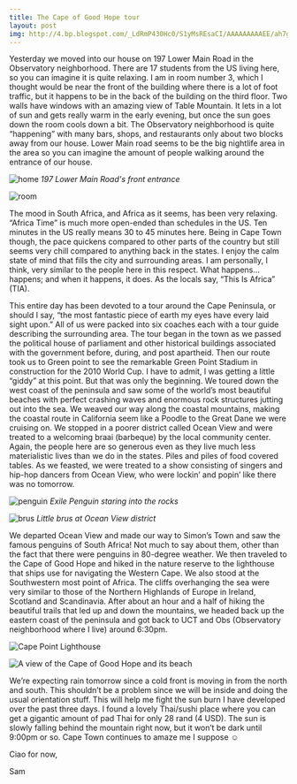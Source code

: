 ```yaml
---
title: The Cape of Good Hope tour
layout: post
img: http://4.bp.blogspot.com/_LdRmP430Hc0/S1yMsREsaCI/AAAAAAAAAEE/ah7gf7935rU/s680/DSC00192.JPG
---
```


Yesterday we moved into our house on 197 Lower Main Road in the Observatory neighborhood. There are 17 students from the US living here, so you can imagine it is quite relaxing. I am in room number 3, which I thought would be near the front of the building where there is a lot of foot traffic, but it happens to be in the back of the building on the third floor. Two walls have windows with an amazing view of Table Mountain. It lets in a lot of sun and gets really warm in the early evening, but once the sun goes down the room cools down a bit. The Observatory neighborhood is quite “happening” with many bars, shops, and restaurants only about two blocks away from our house. Lower Main road seems to be the big nightlife area in the area so you can imagine the amount of people walking around the entrance of our house.

![home](http://4.bp.blogspot.com/_LdRmP430Hc0/S1yJmFcN4NI/AAAAAAAAADc/XLIXy4glqvM/s680/IMG_4188.JPG)
*197 Lower Main Road's front entrance*

![room](http://4.bp.blogspot.com/_LdRmP430Hc0/S1yKE7J6zgI/AAAAAAAAADk/QvfMTWLWAcM/s680/IMG_4179.JPG)

The mood in South Africa, and Africa as it seems, has been very relaxing. “Africa Time” is much more open-ended than schedules in the US. Ten minutes in the US really means 30 to 45 minutes here. Being in Cape Town though, the pace quickens compared to other parts of the country but still seems very chill compared to anything back in the states. I enjoy the calm state of mind that fills the city and surrounding areas. I am personally, I think, very similar to the people here in this respect. What happens… happens; and when it happens, it does. As the locals say, “This Is Africa” (TIA).

This entire day has been devoted to a tour around the Cape Peninsula, or should I say, “the most fantastic piece of earth my eyes have every laid sight upon.” All of us were packed into six coaches each with a tour guide describing the surrounding area. The tour began in the town as we passed the political house of parliament and other historical buildings associated with the government before, during, and post apartheid. Then our route took us to Green point to see the remarkable Green Point Stadium in construction for the 2010 World Cup. I have to admit, I was getting a little “giddy” at this point. But that was only the beginning. We toured down the west coast of the peninsula and saw some of the world’s most beautiful beaches with perfect crashing waves and enormous rock structures jutting out into the sea. We weaved our way along the coastal mountains, making the coastal route in California seem like a Poodle to the Great Dane we were cruising on. We stopped in a poorer district called Ocean View and were treated to a welcoming braai (barbeque) by the local community center. Again, the people here are so generous even as they live much less materialistic lives than we do in the states. Piles and piles of food covered tables. As we feasted, we were treated to a show consisting of singers and hip-hop dancers from Ocean View, who were lockin’ and popin’ like there was no tomorrow.

![penguin](http://2.bp.blogspot.com/_LdRmP430Hc0/S1yKo7LQAxI/AAAAAAAAADs/GSnHQyvpNLQ/s680/DSC00154.JPG)
*Exile Penguin staring into the rocks*

![brus](http://4.bp.blogspot.com/_LdRmP430Hc0/S1yMC0kyUvI/AAAAAAAAAD8/4xL7XwphjJM/s680/DSC00169.JPG)
*Little brus at Ocean View district*

We departed Ocean View and made our way to Simon’s Town and saw the famous penguins of South Africa! Not much to say about them, other than the fact that there were penguins in 80-degree weather. We then traveled to the Cape of Good Hope and hiked in the nature reserve to the lighthouse that ships use for navigating the Western Cape. We also stood at the Southwestern most point of Africa. The cliffs overhanging the sea were very similar to those of the Northern Highlands of Europe in Ireland, Scotland and Scandinavia. After about an hour and a half of hiking the beautiful trails that led up and down the mountains, we headed back up the eastern coast of the peninsula and got back to UCT and Obs (Observatory neighborhood where I live) around 6:30pm.

![Cape Point Lighthouse](http://4.bp.blogspot.com/_LdRmP430Hc0/S1yMsREsaCI/AAAAAAAAAEE/ah7gf7935rU/s680/DSC00192.JPG)

![A view of the Cape of Good Hope and its beach](http://4.bp.blogspot.com/_LdRmP430Hc0/S1yM7p0XudI/AAAAAAAAAEM/if_QU4W8e_w/s680/DSC00196.JPG)

We’re expecting rain tomorrow since a cold front is moving in from the north and south. This shouldn’t be a problem since we will be inside and doing the usual orientation stuff. This will help me fight the sun burn I have developed over the past three days. I found a lovely Thai/sushi place where you can get a gigantic amount of pad Thai for only 28 rand (4 USD). The sun is slowly falling behind the mountain right now, but it won’t be dark until 9:00pm or so. Cape Town continues to amaze me I suppose ☺

Ciao for now,

Sam